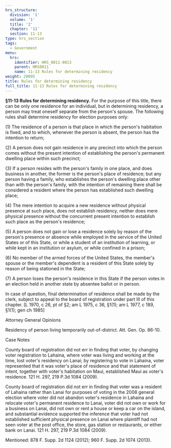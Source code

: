 ```yaml
---
hrs_structure:
  division: '1'
  volume: '1'
  title: '2'
  chapter: '11'
  section: 11-13
type: hrs_section
tags:
  - Government
menu:
  hrs:
    identifier: HRS_0011-0013
    parent: HRS0011
    name: 11-13 Rules for determining residency
weight: 20095
title: Rules for determining residency
full_title: 11-13 Rules for determining residency
---
```

**§11-13 Rules for determining residency.** For the purpose of this title, there can be only one residence for an individual, but in determining residency, a person may treat oneself separate from the person's spouse. The following rules shall determine residency for election purposes only:

(1) The residence of a person is that place in which the person's habitation is fixed, and to which, whenever the person is absent, the person has the intention to return;

(2) A person does not gain residence in any precinct into which the person comes without the present intention of establishing the person's permanent dwelling place within such precinct;

(3) If a person resides with the person's family in one place, and does business in another, the former is the person's place of residence; but any person having a family, who establishes the person's dwelling place other than with the person's family, with the intention of remaining there shall be considered a resident where the person has established such dwelling place;

(4) The mere intention to acquire a new residence without physical presence at such place, does not establish residency, neither does mere physical presence without the concurrent present intention to establish such place as the person's residence;

(5) A person does not gain or lose a residence solely by reason of the person's presence or absence while employed in the service of the United States or of this State, or while a student of an institution of learning, or while kept in an institution or asylum, or while confined in a prison;

(6) No member of the armed forces of the United States, the member's spouse or the member's dependent is a resident of this State solely by reason of being stationed in the State;

(7) A person loses the person's residence in this State if the person votes in an election held in another state by absentee ballot or in person.

In case of question, final determination of residence shall be made by the clerk, subject to appeal to the board of registration under part III of this chapter. [L 1970, c 26, pt of §2; am L 1975, c 36, §1(1); am L 1977, c 189, §1(1); gen ch 1985]

Attorney General Opinions

Residency of person living temporarily out-of-district. Att. Gen. Op. 86-10.

Case Notes

County board of registration did not err in finding that voter, by changing voter registration to Lahaina, where voter was living and working at the time, lost voter's residency on Lanai; by registering to vote in Lahaina, voter represented that it was voter's place of residence and that statement of intent, together with voter's habitation on Maui, established Maui as voter's residence. 121 H. 297, 219 P.3d 1084 (2009).

County board of registration did not err in finding that voter was a resident of Lahaina rather than Lanai for purposes of voting in the 2008 general election where voter did not abandon voter's residence in Lahaina and relocate voter's permanent residence to Lanai, voter did not own or work for a business on Lanai, did not own or rent a house or keep a car on the island, and substantial evidence supported the inference that voter had not established sufficient physical presence on Lanai where plaintiff had not seen voter at the post office, the store, gas station or restaurants, or either bank on Lanai. 121 H. 297, 219 P.3d 1084 (2009).

Mentioned: 878 F. Supp. 2d 1124 (2012); 960 F. Supp. 2d 1074 (2013).